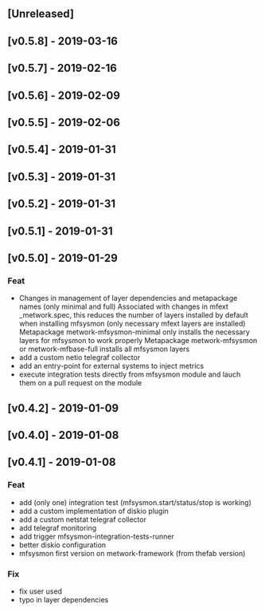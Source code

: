 <a name="unreleased"></a>
## [Unreleased]

<a name="v0.5.8"></a>
## [v0.5.8] - 2019-03-16

<a name="v0.5.7"></a>
## [v0.5.7] - 2019-02-16

<a name="v0.5.6"></a>
## [v0.5.6] - 2019-02-09

<a name="v0.5.5"></a>
## [v0.5.5] - 2019-02-06

<a name="v0.5.4"></a>
## [v0.5.4] - 2019-01-31

<a name="v0.5.3"></a>
## [v0.5.3] - 2019-01-31

<a name="v0.5.2"></a>
## [v0.5.2] - 2019-01-31

<a name="v0.5.1"></a>
## [v0.5.1] - 2019-01-31

<a name="v0.5.0"></a>
## [v0.5.0] - 2019-01-29
### Feat
- Changes in management of layer dependencies and metapackage names (only minimal and full) Associated with changes in mfext _metwork.spec, this reduces the number of layers installed by default when installing mfsysmon (only necessary mfext layers are installed) Metapackage metwork-mfsysmon-minimal only installs the necessary layers for mfsysmon to work properly Metapackage metwork-mfsysmon or metwork-mfbase-full installs all mfsysmon layers
- add a custom netio telegraf collector
- add an entry-point for external systems to inject metrics
- execute integration tests directly from mfsysmon module and lauch them on a pull request on the module

<a name="v0.4.2"></a>
## [v0.4.2] - 2019-01-09

<a name="v0.4.0"></a>
## [v0.4.0] - 2019-01-08

<a name="v0.4.1"></a>
## [v0.4.1] - 2019-01-08
### Feat
- add (only one) integration test (mfsysmon.start/status/stop is working)
- add a custom implementation of diskio plugin
- add a custom netstat telegraf collector
- add telegraf monitoring
- add trigger mfsysmon-integration-tests-runner
- better diskio configuration
- mfsysmon first version on metwork-framework (from thefab version)

### Fix
- fix user used
- typo in layer dependencies

